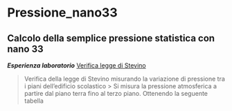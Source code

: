 # Pressione_nano33
## Calcolo della semplice pressione statistica con nano 33
***Esperienza laboratorio***
[Verifica legge di Stevino](https://drive.google.com/drive/u/0/folders/1hxvtf_nWEBZLAnEl1g_K1DI9lQ4_qm-u)
>Verifica della legge di Stevino misurando la variazione di pressione tra i piani dell’edificio scolastico >
Si misura la pressione atmosferica a partire dal piano terra fino al terzo piano.
Ottenendo la seguente tabella
